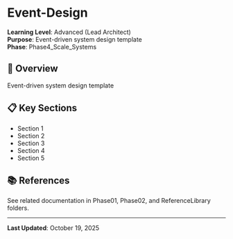 # Event-Design

**Learning Level**: Advanced (Lead Architect)  
**Purpose**: Event-driven system design template  
**Phase**: Phase4_Scale_Systems

## 🎯 Overview

Event-driven system design template

## 📋 Key Sections

- Section 1
- Section 2
- Section 3
- Section 4
- Section 5

## 📚 References

See related documentation in Phase01, Phase02, and ReferenceLibrary folders.

---

**Last Updated**: October 19, 2025
